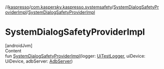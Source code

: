 //[kaspresso](../../index.md)/[com.kaspersky.kaspresso.systemsafety](../index.md)/[SystemDialogSafetyProviderImpl](index.md)/[SystemDialogSafetyProviderImpl](-system-dialog-safety-provider-impl.md)



# SystemDialogSafetyProviderImpl  
[androidJvm]  
Content  
fun [SystemDialogSafetyProviderImpl](-system-dialog-safety-provider-impl.md)(logger: [UiTestLogger](../../com.kaspersky.kaspresso.logger/-ui-test-logger/index.md), uiDevice: UiDevice, adbServer: [AdbServer](../../com.kaspersky.kaspresso.device.server/-adb-server/index.md))  



